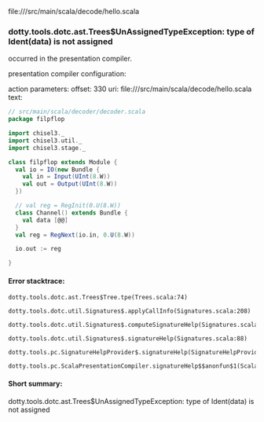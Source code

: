 file://<WORKSPACE>/src/main/scala/decode/hello.scala
### dotty.tools.dotc.ast.Trees$UnAssignedTypeException: type of Ident(data) is not assigned

occurred in the presentation compiler.

presentation compiler configuration:


action parameters:
offset: 330
uri: file://<WORKSPACE>/src/main/scala/decode/hello.scala
text:
```scala
// src/main/scala/decoder/decoder.scala
package filpflop

import chisel3._
import chisel3.util._
import chisel3.stage._

class filpflop extends Module {
  val io = IO(new Bundle {
    val in = Input(UInt(8.W))
    val out = Output(UInt(8.W))
  })

  // val reg = RegInit(0.U(8.W))
  class Channel() extends Bundle {
    val data [@@]
  }
  val reg = RegNext(io.in, 0.U(8.W))

  io.out := reg

}
```



#### Error stacktrace:

```
dotty.tools.dotc.ast.Trees$Tree.tpe(Trees.scala:74)
	dotty.tools.dotc.util.Signatures$.applyCallInfo(Signatures.scala:208)
	dotty.tools.dotc.util.Signatures$.computeSignatureHelp(Signatures.scala:104)
	dotty.tools.dotc.util.Signatures$.signatureHelp(Signatures.scala:88)
	dotty.tools.pc.SignatureHelpProvider$.signatureHelp(SignatureHelpProvider.scala:47)
	dotty.tools.pc.ScalaPresentationCompiler.signatureHelp$$anonfun$1(ScalaPresentationCompiler.scala:422)
```
#### Short summary: 

dotty.tools.dotc.ast.Trees$UnAssignedTypeException: type of Ident(data) is not assigned
